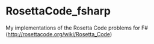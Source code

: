 # RosettaCode_fsharp

My implementations of the Rosetta Code problems for F#  (http://rosettacode.org/wiki/Rosetta_Code)
